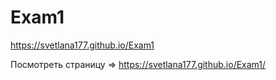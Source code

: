 # Exam1
https://svetlana177.github.io/Exam1

Посмотреть страницу => https://svetlana177.github.io/Exam1/
